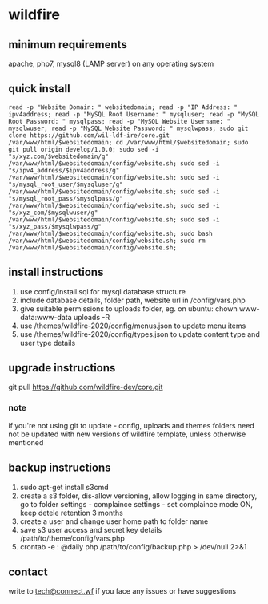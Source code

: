 # wildfire

## minimum requirements
apache, php7, mysql8 (LAMP server) on any operating system

## quick install
```
read -p "Website Domain: " websitedomain; read -p "IP Address: " ipv4address; read -p "MySQL Root Username: " mysqluser; read -p "MySQL Root Password: " mysqlpass; read -p "MySQL Website Username: " mysqlwuser; read -p "MySQL Website Password: " mysqlwpass; sudo git clone https://github.com/wil-ldf-ire/core.git /var/www/html/$websitedomain; cd /var/www/html/$websitedomain; sudo git pull origin develop/1.0.0; sudo sed -i "s/xyz.com/$websitedomain/g" /var/www/html/$websitedomain/config/website.sh; sudo sed -i "s/ipv4_address/$ipv4address/g" /var/www/html/$websitedomain/config/website.sh; sudo sed -i "s/mysql_root_user/$mysqluser/g" /var/www/html/$websitedomain/config/website.sh; sudo sed -i "s/mysql_root_pass/$mysqlpass/g" /var/www/html/$websitedomain/config/website.sh; sudo sed -i "s/xyz_com/$mysqlwuser/g" /var/www/html/$websitedomain/config/website.sh; sudo sed -i "s/xyz_pass/$mysqlwpass/g" /var/www/html/$websitedomain/config/website.sh; sudo bash /var/www/html/$websitedomain/config/website.sh; sudo rm /var/www/html/$websitedomain/config/website.sh;
```

## install instructions
1. use config/install.sql for mysql database structure
2. include database details, folder path, website url in /config/vars.php
3. give suitable permissions to uploads folder, eg. on ubuntu: chown www-data:www-data uploads -R
4. use /themes/wildfire-2020/config/menus.json to update menu items
5. use /themes/wildfire-2020/config/types.json to update content type and user type details

## upgrade instructions
git pull https://github.com/wildfire-dev/core.git

### note
if you're not using git to update - config, uploads and themes folders need not be updated with new versions of wildfire template, unless otherwise mentioned

## backup instructions
1. sudo apt-get install s3cmd
2. create a s3 folder, dis-allow versioning, allow logging in same directory, go to folder settings - complaince settings - set complaince mode ON, keep detele retention 3 months
3. create a user and change user home path to folder name
4. save s3 user access and secret key details /path/to/theme/config/vars.php
5. crontab -e : @daily  php /path/to/config/backup.php > /dev/null 2>&1

## contact
write to tech@connect.wf if you face any issues or have suggestions 